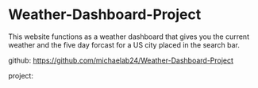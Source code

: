 # Weather-Dashboard-Project

This website functions as a weather dashboard that gives you the current weather and the five day forcast for a US city placed in the search bar.

github: https://github.com/michaelab24/Weather-Dashboard-Project

project: 
